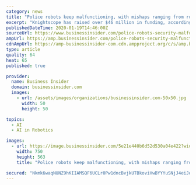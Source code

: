 ```yaml
---
category: news
title: "Police robots keep malfunctioning, with mishaps ranging from running over a toddler's foot to ignoring people in distress"
excerpt: "Knightscope has raised over $46 million in funding, according to Crunchbase. Knightscope's robots use artificial intelligence, cameras, GPS, lasers, and thermal sensors to monitor their surroundings and report disturbances. The company drew backlash in 2017, when a San Francisco animal rights group deployed Knightscope robots to block homeless ..."
publishedDateTime: 2020-01-19T14:46:00Z
sourceUrl: https://www.businessinsider.com/police-robots-security-malfunctioning-fails-knightscope-2020-1/
ampUrl: https://amp.businessinsider.com/police-robots-security-malfunctioning-fails-knightscope-2020-1
cdnAmpUrl: https://amp-businessinsider-com.cdn.ampproject.org/c/s/amp.businessinsider.com/police-robots-security-malfunctioning-fails-knightscope-2020-1
type: article
quality: 64
heat: 65
published: true

provider:
  name: Business Insider
  domain: businessinsider.com
  images:
    - url: /assets/images/organizations/businessinsider.com-50x50.jpg
      width: 50
      height: 50

topics:
  - AI
  - AI in Robotics

images:
  - url: https://image.businessinsider.com/5e21e440b6d52d530a04e422?width=750&format=jpeg&auto=webp
    width: 750
    height: 563
    title: "Police robots keep malfunctioning, with mishaps ranging from running over a toddler's foot to ignoring people in distress"

secured: "Nkmk6waqNUNZ9hKIIAMSQF6UCLr0Pw1dncBvjkUTBkoviHwBYYYuSNjJ4eiJopS9DM1PP0a7bNI+C8c5mBg4w7YXetkXQk4gVlc1mdwfuiFszBPpYZNknr3/nqqpI4uNHSwEEFwZvKaMiz9Gun5ioYE9ILNCMdfKd/4hX7PZa4grcA4OOLSajdCnmtHyeAglg1dsC2ghDpd7KiThfSbHo1+nY2kZf/TI4iWLlZZgG6BcnZV7f1Fa5nDdAq1eYeKh/uo+5mUaiMfr9FOYXTI6grHDeKnzvcZWCMfffg48A3UprsUoYmddncaDpo1pvEso2TeIqjMoNX8mMwRc0//MwJtIGmQXz5I7GuUMvOgQhByrLk6gELeSOobu1O3qEtMwxOy4jXpHOAvkyQ9ffB8tvUTtBgvk9zMlJn3tQFAkGJK4J8HFqUfxTurKaVQFYzcnFvPVOE/MdK+QMsYhEsTw6A==;+NHPLG/4s8CN0zHJmVVd+g=="
---
```


